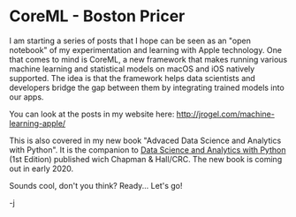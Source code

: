 # CoreML - Boston Pricer

I am starting a series of posts that I hope can be seen as an "open notebook" of my experimentation and learning with Apple technology. One that comes to mind is CoreML, a new framework that makes running various machine learning and statistical models on macOS and iOS natively supported. The idea is that the framework helps data scientists and developers bridge the gap between them by integrating trained models into our apps.

You can look at the posts in my website here: <http://jrogel.com/machine-learning-apple/>

This is also covered in my new book "Advaced Data Science and Analytics with Python". It is the companion to [Data Science and Analytics with Python](http://bit.ly/DataSciencePython) (1st Edition) published wich Chapman & Hall/CRC. The new book is coming out in early 2020. 

Sounds cool, don't you think? Ready... Let's go!

-j